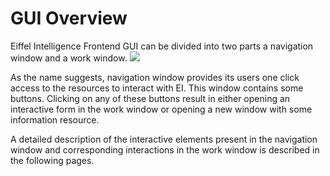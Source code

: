 # GUI Overview

Eiffel Intelligence Frontend GUI can be divided into two parts a navigation window and a work window.
<img src="https://github.com/eiffel-community/eiffel-intelligence-frontend/blob/TestRulesUserGuideUpdate/wiki/images/GUI_subscription_example.png">
</img>

As the name suggests, navigation window provides its users one click access to the resources to interact with EI. This window contains some buttons. Clicking on any of these buttons result in either opening an interactive form in the work window or opening a new window with some information resource.

A detailed description of the interactive elements present in the navigation window and corresponding interactions in the work window is described in the following pages.
